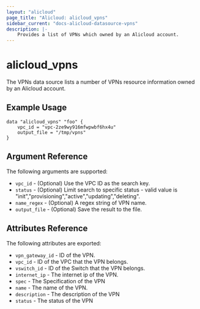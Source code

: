 ```yaml
---
layout: "alicloud"
page_title: "Alicloud: alicloud_vpns"
sidebar_current: "docs-alicloud-datasource-vpns"
description: |-
    Provides a list of VPNs which owned by an Alicloud account.
---
```


# alicloud\_vpns

The VPNs data source lists a number of VPNs resource information owned by an Alicloud account.

## Example Usage

```
data "alicloud_vpns" "foo" {
	vpc_id = "vpc-2ze9wy916mfwpwbf6hx4u"
	output_file = "/tmp/vpns"
}

```

## Argument Reference

The following arguments are supported:

* `vpc_id` - (Optional) Use the VPC ID as the search key.
* `status` - (Optional) Limit search to specific status - valid value is "init","provisioning","active","updating","deleting".
* `name_regex` - (Optional) A regex string of VPN name.
* `output_file` - (Optional) Save the result to the file.

## Attributes Reference

The following attributes are exported:

* `vpn_gateway_id` - ID of the VPN.
* `vpc_id` - ID of the VPC that the VPN belongs.
* `vswitch_id` - ID of the Switch that the VPN belongs.
* `internet_ip` - The internet ip of the VPN.
* `spec` - The Specification of the VPN
* `name` - The name of the VPN.
* `description` - The description of the VPN
* `status` - The status of the VPN
